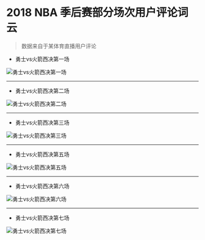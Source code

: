 # 2018 NBA 季后赛部分场次用户评论词云

> 数据来自于某体育直播用户评论

- 勇士vs火箭西决第一场

![勇士vs火箭西决第一场](src/western_final_v1.png)


***

- 勇士vs火箭西决第二场

![勇士vs火箭西决第二场](src/western_final_v2.png)


***

- 勇士vs火箭西决第三场

![勇士vs火箭西决第三场](src/western_final_v3.png)


***

- 勇士vs火箭西决第五场

![勇士vs火箭西决第五场](src/western_final_v5.png)


***

- 勇士vs火箭西决第六场

![勇士vs火箭西决第六场](src/western_final_v6.png)


***

- 勇士vs火箭西决第七场

![勇士vs火箭西决第七场](src/western_final_v7.png)